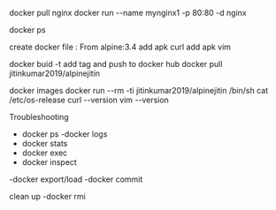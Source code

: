  docker pull nginx
 docker run --name mynginx1 -p 80:80 -d nginx
 
 docker ps
 
 create docker file :
 From alpine:3.4
 add apk curl
 add apk vim
 
 docker buid -t 
 add tag and push to docker hub
 docker pull jitinkumar2019/alpinejitin
 
 docker images
 docker run --rm -ti jitinkumar2019/alpinejitin /bin/sh
  cat /etc/os-release
  curl --version
  vim --version


Troubleshooting
- docker ps
-docker logs
- docker stats
- docker exec
- docker inspect

-docker export/load
-docker commit

clean up
-docker rmi
